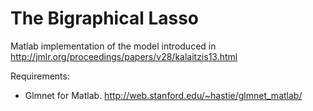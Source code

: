 The Bigraphical Lasso
========

Matlab implementation of the model introduced in http://jmlr.org/proceedings/papers/v28/kalaitzis13.html

Requirements:
- Glmnet for Matlab. http://web.stanford.edu/~hastie/glmnet_matlab/
